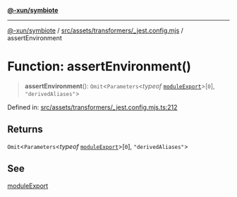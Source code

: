 [**@-xun/symbiote**](../../../../../README.md)

***

[@-xun/symbiote](../../../../../README.md) / [src/assets/transformers/\_jest.config.mjs](../README.md) / assertEnvironment

# Function: assertEnvironment()

> **assertEnvironment**(): `Omit`\<`Parameters`\<*typeof* [`moduleExport`](moduleExport.md)\>\[`0`\], `"derivedAliases"`\>

Defined in: [src/assets/transformers/\_jest.config.mjs.ts:212](https://github.com/Xunnamius/symbiote/blob/98da9097288b635bb2e9adaa0711ed948dd02274/src/assets/transformers/_jest.config.mjs.ts#L212)

## Returns

`Omit`\<`Parameters`\<*typeof* [`moduleExport`](moduleExport.md)\>\[`0`\], `"derivedAliases"`\>

## See

[moduleExport](moduleExport.md)
